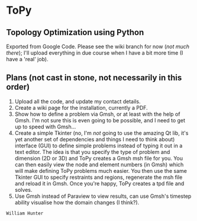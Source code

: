 # ToPy #
## Topology Optimization using Python ##

Exported from Google Code. Please see the wiki branch for now (_not much there_); I'll upload everything in due course when I have a bit more time (I have a 'real' job).

## Plans (not cast in stone, not necessarily in this order) ##
1. Upload all the code, and update my contact details.
2. Create a wiki page for the installation, currently a PDF.
2. Show how to define a problem via Gmsh, or at least with the help of Gmsh. I'm not sure this is even going to be possible, and I need to get up to speed with Gmsh...
3. Create a simple Tkinter (no, I'm *not* going to use the amazing Qt lib, it's yet another set of dependencies and things I need to think about) interface (GUI) to define simple problems instead of typing it out in a text editor. The idea is that you specify the type of problem and dimension (2D or 3D) and ToPy creates a Gmsh msh file for you. You can then easily view the node and element numbers (in Gmsh) which will make defining ToPy problems much easier. You then use the same Tkinter GUI to specify restraints and regions, regenerate the msh file and reload it in Gmsh. Once you're happy, ToPy creates a tpd file and solves.
4. Use Gmsh instead of Paraview to view results, can use Gmsh's timestep ability visualise how the domain changes (I think?).

```
William Hunter
```
